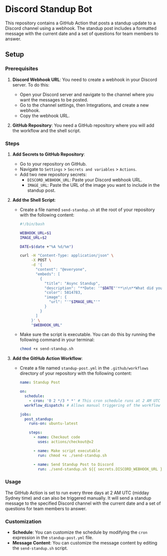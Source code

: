 # Discord Standup Bot

This repository contains a GitHub Action that posts a standup update to a Discord channel using a webhook. The standup post includes a formatted message with the current date and a set of questions for team members to answer.

## Setup

### Prerequisites

1. **Discord Webhook URL**: You need to create a webhook in your Discord server. To do this:
   - Open your Discord server and navigate to the channel where you want the messages to be posted.
   - Go to the channel settings, then Integrations, and create a new webhook.
   - Copy the webhook URL.

2. **GitHub Repository**: You need a GitHub repository where you will add the workflow and the shell script.

### Steps

1. **Add Secrets to GitHub Repository**:
   - Go to your repository on GitHub.
   - Navigate to `Settings` > `Secrets and variables` > `Actions`.
   - Add two new repository secrets:
     - `DISCORD_WEBHOOK_URL`: Paste your Discord webhook URL.
     - `IMAGE_URL`: Paste the URL of the image you want to include in the standup post.

2. **Add the Shell Script**:
   - Create a file named `send-standup.sh` at the root of your repository with the following content:

     ```sh
     #!/bin/bash

     WEBHOOK_URL=$1
     IMAGE_URL=$2

     DATE=$(date +"%A %d/%m")

     curl -H "Content-Type: application/json" \
          -X POST \
          -d '{
            "content": "@everyone",
            "embeds": [
              {
                "title": "Async Standup",
                "description": "**Date: '"$DATE"'**\n\n**What did you do since last meeting/standup?**\n[Describe the tasks or goals you accomplished.]\n\n**What are you planning to do today?**\n[Outline the tasks or goals you plan to work on today.]\n\n**Are there any blockers or impediments?**\n[Mention any obstacles that are preventing you from completing your tasks.]\n\n**Additional Notes/Comments:**\n[Any additional information or updates you want to share with the team.]",
                "color": 5814783,
                "image": {
                  "url": "'"$IMAGE_URL"'"
                }
              }
            ]
          }' \
          "$WEBHOOK_URL"
     ```

   - Make sure the script is executable. You can do this by running the following command in your terminal:

     ```sh
     chmod +x send-standup.sh
     ```

3. **Add the GitHub Action Workflow**:
   - Create a file named `standup-post.yml` in the `.github/workflows` directory of your repository with the following content:

     ```yaml
     name: Standup Post

     on:
       schedule:
         - cron: '0 2 */3 * *' # This cron schedule runs at 2 AM UTC every three days
       workflow_dispatch: # Allows manual triggering of the workflow

     jobs:
       post_standup:
         runs-on: ubuntu-latest

         steps:
           - name: Checkout code
             uses: actions/checkout@v2

           - name: Make script executable
             run: chmod +x ./send-standup.sh

           - name: Send Standup Post to Discord
             run: ./send-standup.sh ${{ secrets.DISCORD_WEBHOOK_URL }} ${{ secrets.IMAGE_URL }}
     ```

### Usage

The GitHub Action is set to run every three days at 2 AM UTC (midday Sydney time) and can also be triggered manually. It will send a standup message to the specified Discord channel with the current date and a set of questions for team members to answer.

### Customization

- **Schedule**: You can customize the schedule by modifying the `cron` expression in the `standup-post.yml` file.
- **Message Content**: You can customize the message content by editing the `send-standup.sh` script.
